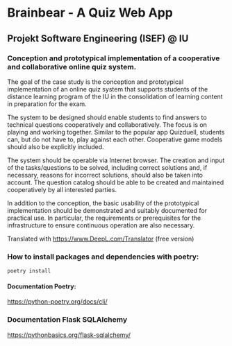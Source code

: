 # Brainbear - A Quiz Web App
## Projekt Software Engineering (ISEF) @ IU
### Conception and prototypical implementation of a cooperative and collaborative online quiz system.
The goal of the case study is the conception and prototypical implementation of an online quiz system that supports students of the distance learning program of the IU in the consolidation of learning content in preparation for the exam.

The system to be designed should enable students to find answers to technical questions cooperatively and collaboratively. The focus is on playing and working together. Similar to the popular app Quizduell, students can, but do not have to, play against each other. Cooperative game models should also be explicitly included.

The system should be operable via Internet browser. The creation and input of the tasks/questions to be solved, including correct solutions and, if necessary, reasons for incorrect solutions, should also be taken into account. The question catalog should be able to be created and maintained cooperatively by all interested parties.

In addition to the conception, the basic usability of the prototypical implementation should be demonstrated and suitably documented for practical use. In particular, the requirements or prerequisites for the infrastructure to ensure continuous operation are also necessary.

Translated with https://www.DeepL.com/Translator (free version)

### How to install packages and dependencies with poetry:
`poetry install`

#### Documentation Poetry:
https://python-poetry.org/docs/cli/


### Documentation Flask SQLAlchemy
https://pythonbasics.org/flask-sqlalchemy/